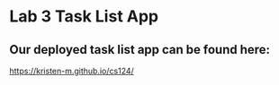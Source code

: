 # Lab 3 Task List App

## Our deployed task list app can be found here:

https://kristen-m.github.io/cs124/

